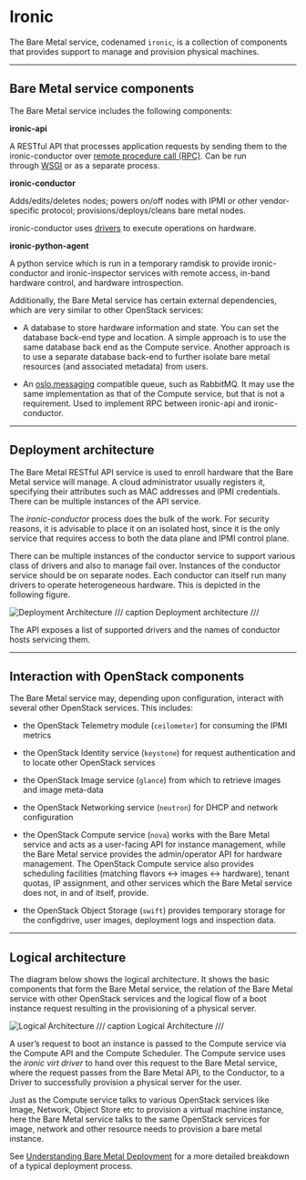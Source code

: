 # **Ironic**

The Bare Metal service, codenamed `ironic`, is a collection of components that provides support to manage and provision physical machines.

---

## **Bare Metal service components**

The Bare Metal service includes the following components:

**ironic-api**

A RESTful API that processes application requests by sending them to the ironic-conductor over [remote procedure call (RPC)](https://en.wikipedia.org/wiki/Remote_procedure_call). Can be run through [WSGI](https://en.wikipedia.org/wiki/Web_Server_Gateway_Interface) or as a separate process.

**ironic-conductor**

Adds/edits/deletes nodes; powers on/off nodes with IPMI or other vendor-specific protocol; provisions/deploys/cleans bare metal nodes.

ironic-conductor uses [drivers](https://docs.openstack.org/ironic/zed/install/enabling-drivers.html) to execute operations on hardware.

**ironic-python-agent**

A python service which is run in a temporary ramdisk to provide ironic-conductor and ironic-inspector services with remote access, in-band hardware control, and hardware introspection.

Additionally, the Bare Metal service has certain external dependencies, which are very similar to other OpenStack services:

* A database to store hardware information and state. You can set the database back-end type and location. A simple approach is to use the same database back end as the Compute service. Another approach is to use a separate database back-end to further isolate bare metal resources (and associated metadata) from users.

* An [oslo.messaging](https://docs.openstack.org/oslo.messaging/zed/) compatible queue, such as RabbitMQ. It may use the same implementation as that of the Compute service, but that is not a requirement. Used to implement RPC between ironic-api and ironic-conductor.

---
## **Deployment architecture**

The Bare Metal RESTful API service is used to enroll hardware that the Bare Metal service will manage. A cloud administrator usually registers it, specifying their attributes such as MAC addresses and IPMI credentials. There can be multiple instances of the API service.

The *ironic-conductor* process does the bulk of the work. For security reasons, it is advisable to place it on an isolated host, since it is the only service that requires access to both the data plane and IPMI control plane.

There can be multiple instances of the conductor service to support various class of drivers and also to manage fail over. Instances of the conductor service should be on separate nodes. Each conductor can itself run many drivers to operate heterogeneous hardware. This is depicted in the following figure.

![Deployment Architecture](https://docs.openstack.org/ironic/zed/_images/deployment_architecture_2.png)
/// caption
Deployment architecture
///

The API exposes a list of supported drivers and the names of conductor hosts servicing them.

---

## **Interaction with OpenStack components**

The Bare Metal service may, depending upon configuration, interact with several other OpenStack services. This includes:

* the OpenStack Telemetry module (`ceilometer`) for consuming the IPMI metrics

* the OpenStack Identity service (`keystone`) for request authentication and to locate other OpenStack services

* the OpenStack Image service (`glance`) from which to retrieve images and image meta-data

* the OpenStack Networking service (`neutron`) for DHCP and network configuration

* the OpenStack Compute service (`nova`) works with the Bare Metal service and acts as a user-facing API for instance management, while the Bare Metal service provides the admin/operator API for hardware management. The OpenStack Compute service also provides scheduling facilities (matching flavors \<-> images \<-> hardware), tenant quotas, IP assignment, and other services which the Bare Metal service does not, in and of itself, provide.

* the OpenStack Object Storage (`swift`) provides temporary storage for the configdrive, user images, deployment logs and inspection data.

---

## **Logical architecture**

The diagram below shows the logical architecture. It shows the basic components that form the Bare Metal service, the relation of the Bare Metal service with other OpenStack services and the logical flow of a boot instance request resulting in the provisioning of a physical server.

![Logical Architecture](https://docs.openstack.org/ironic/zed/_images/logical_architecture.png)
/// caption 
Logical Architecture
///

A user’s request to boot an instance is passed to the Compute service via the Compute API and the Compute Scheduler. The Compute service uses the *ironic virt driver* to hand over this request to the Bare Metal service, where the request passes from the Bare Metal API, to the Conductor, to a Driver to successfully provision a physical server for the user.

Just as the Compute service talks to various OpenStack services like Image, Network, Object Store etc to provision a virtual machine instance, here the Bare Metal service talks to the same OpenStack services for image, network and other resource needs to provision a bare metal instance.

See [Understanding Bare Metal Deployment](https://docs.openstack.org/ironic/zed/user/architecture.html#understanding-deployment) for a more detailed breakdown of a typical deployment process.
